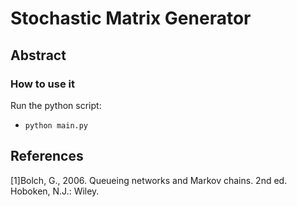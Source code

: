 # Stochastic Matrix Generator
## Abstract
### How to use it
Run the python script:
- `python main.py`

## References
[1]Bolch, G., 2006. Queueing networks and Markov chains. 2nd ed. Hoboken, N.J.: Wiley.
